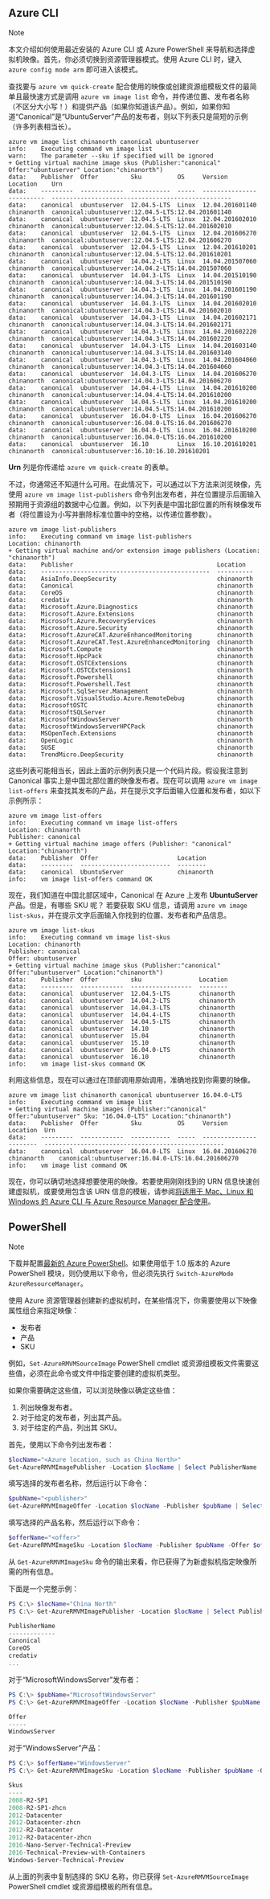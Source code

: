 ## <a name="azure-cli"></a> Azure CLI

> [!NOTE]
> 本文介绍如何使用最近安装的 Azure CLI 或 Azure PowerShell 来导航和选择虚拟机映像。首先，你必须切换到资源管理器模式。使用 Azure CLI 时，键入 `azure config mode arm` 即可进入该模式。

查找要与 `azure vm quick-create` 配合使用的映像或创建资源组模板文件的最简单且最快速方式是调用 `azure vm image list` 命令，并传递位置、发布者名称（不区分大小写！）和提供产品（如果你知道该产品）。例如，如果你知道“Canonical”是“UbuntuServer”产品的发布者，则以下列表只是简短的示例（许多列表相当长）。

```
azure vm image list chinanorth canonical ubuntuserver
info:    Executing command vm image list
warn:    The parameter --sku if specified will be ignored
+ Getting virtual machine image skus (Publisher:"canonical" Offer:"ubuntuserver" Location:"chinanorth")
data:    Publisher  Offer         Sku          OS     Version          Location    Urn
data:    ---------  ------------  -----------  -----  ---------------  ----------  --------------------------------------------------
data:    canonical  ubuntuserver  12.04.5-LTS  Linux  12.04.201601140  chinanorth  canonical:ubuntuserver:12.04.5-LTS:12.04.201601140
data:    canonical  ubuntuserver  12.04.5-LTS  Linux  12.04.201602010  chinanorth  canonical:ubuntuserver:12.04.5-LTS:12.04.201602010
data:    canonical  ubuntuserver  12.04.5-LTS  Linux  12.04.201606270  chinanorth  canonical:ubuntuserver:12.04.5-LTS:12.04.201606270
data:    canonical  ubuntuserver  12.04.5-LTS  Linux  12.04.201610201  chinanorth  canonical:ubuntuserver:12.04.5-LTS:12.04.201610201
data:    canonical  ubuntuserver  14.04.2-LTS  Linux  14.04.201507060  chinanorth  canonical:ubuntuserver:14.04.2-LTS:14.04.201507060
data:    canonical  ubuntuserver  14.04.3-LTS  Linux  14.04.201510190  chinanorth  canonical:ubuntuserver:14.04.3-LTS:14.04.201510190
data:    canonical  ubuntuserver  14.04.3-LTS  Linux  14.04.201601190  chinanorth  canonical:ubuntuserver:14.04.3-LTS:14.04.201601190
data:    canonical  ubuntuserver  14.04.3-LTS  Linux  14.04.201602010  chinanorth  canonical:ubuntuserver:14.04.3-LTS:14.04.201602010
data:    canonical  ubuntuserver  14.04.3-LTS  Linux  14.04.201602171  chinanorth  canonical:ubuntuserver:14.04.3-LTS:14.04.201602171
data:    canonical  ubuntuserver  14.04.3-LTS  Linux  14.04.201602220  chinanorth  canonical:ubuntuserver:14.04.3-LTS:14.04.201602220
data:    canonical  ubuntuserver  14.04.3-LTS  Linux  14.04.201603140  chinanorth  canonical:ubuntuserver:14.04.3-LTS:14.04.201603140
data:    canonical  ubuntuserver  14.04.3-LTS  Linux  14.04.201604060  chinanorth  canonical:ubuntuserver:14.04.3-LTS:14.04.201604060
data:    canonical  ubuntuserver  14.04.3-LTS  Linux  14.04.201606270  chinanorth  canonical:ubuntuserver:14.04.3-LTS:14.04.201606270
data:    canonical  ubuntuserver  14.04.4-LTS  Linux  14.04.201610200  chinanorth  canonical:ubuntuserver:14.04.4-LTS:14.04.201610200
data:    canonical  ubuntuserver  14.04.5-LTS  Linux  14.04.201610200  chinanorth  canonical:ubuntuserver:14.04.5-LTS:14.04.201610200
data:    canonical  ubuntuserver  16.04.0-LTS  Linux  16.04.201606270  chinanorth  canonical:ubuntuserver:16.04.0-LTS:16.04.201606270
data:    canonical  ubuntuserver  16.04.0-LTS  Linux  16.04.201610200  chinanorth  canonical:ubuntuserver:16.04.0-LTS:16.04.201610200
data:    canonical  ubuntuserver  16.10        Linux  16.10.201610201  chinanorth  canonical:ubuntuserver:16.10:16.10.201610201
```

**Urn** 列是你传递给 `azure vm quick-create` 的表单。

不过，你通常还不知道什么可用。在此情况下，可以通过以下方法来浏览映像，先使用 `azure vm image list-publishers` 命令列出发布者，并在位置提示后面输入预期用于资源组的数据中心位置。例如，以下列表是中国北部位置的所有映像发布者（将位置设为小写并删除标准位置中的空格，以传递位置参数）。

```
azure vm image list-publishers
info:    Executing command vm image list-publishers
Location: chinanorth
+ Getting virtual machine and/or extension image publishers (Location: "chinanorth")
data:    Publisher                                        Location
data:    -----------------------------------------------  ----------
data:    AsiaInfo.DeepSecurity                            chinanorth
data:    Canonical                                        chinanorth
data:    CoreOS                                           chinanorth
data:    credativ                                         chinanorth
data:    Microsoft.Azure.Diagnostics                      chinanorth
data:    Microsoft.Azure.Extensions                       chinanorth
data:    Microsoft.Azure.RecoveryServices                 chinanorth
data:    Microsoft.Azure.Security                         chinanorth
data:    Microsoft.AzureCAT.AzureEnhancedMonitoring       chinanorth
data:    Microsoft.AzureCAT.Test.AzureEnhancedMonitoring  chinanorth
data:    Microsoft.Compute                                chinanorth
data:    Microsoft.HpcPack                                chinanorth
data:    Microsoft.OSTCExtensions                         chinanorth
data:    Microsoft.OSTCExtensions1                        chinanorth
data:    Microsoft.Powershell                             chinanorth
data:    Microsoft.Powershell.Test                        chinanorth
data:    Microsoft.SqlServer.Management                   chinanorth
data:    Microsoft.VisualStudio.Azure.RemoteDebug         chinanorth
data:    MicrosoftOSTC                                    chinanorth
data:    MicrosoftSQLServer                               chinanorth
data:    MicrosoftWindowsServer                           chinanorth
data:    MicrosoftWindowsServerHPCPack                    chinanorth
data:    MSOpenTech.Extensions                            chinanorth
data:    OpenLogic                                        chinanorth
data:    SUSE                                             chinanorth
data:    TrendMicro.DeepSecurity                          chinanorth
```

这些列表可能相当长，因此上面的示例列表只是一个代码片段。假设我注意到 Canonical 事实上是中国北部位置的映像发布者。现在可以调用 `azure vm image list-offers` 来查找其发布的产品，并在提示文字后面输入位置和发布者，如以下示例所示：

```azurecli
azure vm image list-offers
info:    Executing command vm image list-offers
Location: chinanorth
Publisher: canonical
+ Getting virtual machine image offers (Publisher: "canonical" Location:"chinanorth")
data:    Publisher  Offer                      Location
data:    ---------  -------------------------  --------
data:    canonical  UbuntuServer               chinanorth
info:    vm image list-offers command OK
```

现在，我们知道在中国北部区域中，Canonical 在 Azure 上发布 **UbuntuServer** 产品。但是，有哪些 SKU 呢？ 若要获取 SKU 信息，请调用 `azure vm image list-skus`，并在提示文字后面输入你找到的位置、发布者和产品信息。

```azurecli
azure vm image list-skus
info:    Executing command vm image list-skus
Location: chinanorth
Publisher: canonical
Offer: ubuntuserver
+ Getting virtual machine image skus (Publisher:"canonical" Offer:"ubuntuserver" Location:"chinanorth")
data:    Publisher  Offer         sku                Location
data:    ---------  ------------  -----------------  --------
data:    canonical  ubuntuserver  12.04.5-LTS        chinanorth
data:    canonical  ubuntuserver  14.04.2-LTS        chinanorth
data:    canonical  ubuntuserver  14.04.3-LTS        chinanorth
data:    canonical  ubuntuserver  14.04.4-LTS        chinanorth
data:    canonical  ubuntuserver  14.04.5-LTS        chinanorth
data:    canonical  ubuntuserver  14.10              chinanorth
data:    canonical  ubuntuserver  15.04              chinanorth
data:    canonical  ubuntuserver  15.10              chinanorth
data:    canonical  ubuntuserver  16.04.0-LTS        chinanorth
data:    canonical  ubuntuserver  16.10              chinanorth
info:    vm image list-skus command OK
```

利用这些信息，现在可以通过在顶部调用原始调用，准确地找到你需要的映像。

```azurecli
azure vm image list chinanorth canonical ubuntuserver 16.04.0-LTS
info:    Executing command vm image list
+ Getting virtual machine images (Publisher:"canonical" Offer:"ubuntuserver" Sku: "16.04.0-LTS" Location:"chinanorth")
data:    Publisher  Offer         Sku          OS     Version          Location  Urn
data:    ---------  ------------  -----------  -----  ---------------  --------  --------------------------------------------------
data:    canonical  ubuntuserver  16.04.0-LTS  Linux  16.04.201606270  chinanorth    canonical:ubuntuserver:16.04.0-LTS:16.04.201606270
info:    vm image list command OK
```

现在，你可以确切地选择想要使用的映像。若要使用刚刚找到的 URN 信息快速创建虚拟机，或要使用包含该 URN 信息的模板，请参阅[将适用于 Mac、Linux 和 Windows 的 Azure CLI 与 Azure Resource Manager 配合使用](../articles/azure-resource-manager/xplat-cli-azure-resource-manager.md)。

## <a name="powershell"></a> PowerShell

> [!NOTE]
> 下载并配置[最新的 Azure PowerShell](https://docs.microsoft.com/powershell/azureps-cmdlets-docs)。如果使用低于 1.0 版本的 Azure PowerShell 模块，则仍使用以下命令，但必须先执行 `Switch-AzureMode AzureResourceManager`。

使用 Azure 资源管理器创建新的虚拟机时，在某些情况下，你需要使用以下映像属性组合来指定映像：

- 发布者
- 产品
- SKU

例如，`Set-AzureRMVMSourceImage` PowerShell cmdlet 或资源组模板文件需要这些值，必须在此命令或文件中指定要创建的虚拟机类型。

如果你需要确定这些值，可以浏览映像以确定这些值：

1. 列出映像发布者。
2. 对于给定的发布者，列出其产品。
3. 对于给定的产品，列出其 SKU。

首先，使用以下命令列出发布者：

```powershell
$locName="<Azure location, such as China North>"
Get-AzureRMVMImagePublisher -Location $locName | Select PublisherName
```

填写选择的发布者名称，然后运行以下命令：

```powershell
$pubName="<publisher>"
Get-AzureRMVMImageOffer -Location $locName -Publisher $pubName | Select Offer
```

填写选择的产品名称，然后运行以下命令：

```powershell
$offerName="<offer>"
Get-AzureRMVMImageSku -Location $locName -Publisher $pubName -Offer $offerName | Select Skus
```

从 `Get-AzureRMVMImageSku` 命令的输出来看，你已获得了为新虚拟机指定映像所需的所有信息。

下面是一个完整示例：

```powershell
PS C:\> $locName="China North"
PS C:\> Get-AzureRMVMImagePublisher -Location $locName | Select PublisherName

PublisherName
-------------
Canonical
CoreOS
credativ
...
```

对于“MicrosoftWindowsServer”发布者：

```powershell
PS C:\> $pubName="MicrosoftWindowsServer"
PS C:\> Get-AzureRMVMImageOffer -Location $locName -Publisher $pubName | Select Offer

Offer
-----
WindowsServer
```

对于“WindowsServer”产品：

```powershell
PS C:\> $offerName="WindowsServer"
PS C:\> Get-AzureRMVMImageSku -Location $locName -Publisher $pubName -Offer $offerName | Select Skus

Skus
----
2008-R2-SP1
2008-R2-SP1-zhcn
2012-Datacenter
2012-Datacenter-zhcn
2012-R2-Datacenter
2012-R2-Datacenter-zhcn
2016-Nano-Server-Technical-Preview
2016-Technical-Preview-with-Containers
Windows-Server-Technical-Preview
```

从上面的列表中复制选择的 SKU 名称，你已获得 `Set-AzureRMVMSourceImage` PowerShell cmdlet 或资源组模板的所有信息。

<!--Image references-->

[5]: ./media/markdown-template-for-new-articles/octocats.png
[6]: ./media/markdown-template-for-new-articles/pretty49.png
[7]: ./media/markdown-template-for-new-articles/channel-9.png
[8]: ./media/markdown-template-for-new-articles/copytemplate.png

<!--Reference style links - using these makes the source content way more readable than using inline links-->

[gog]: http://google.com/
[yah]: http://search.yahoo.com/
[msn]: http://search.msn.com/

<!---HONumber=Mooncake_1010_2016-->